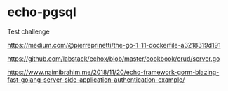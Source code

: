 # echo-pgsql
Test challenge 

https://medium.com/@pierreprinetti/the-go-1-11-dockerfile-a3218319d191

https://github.com/labstack/echox/blob/master/cookbook/crud/server.go

https://www.naimibrahim.me/2018/11/20/echo-framework-gorm-blazing-fast-golang-server-side-application-authentication-example/